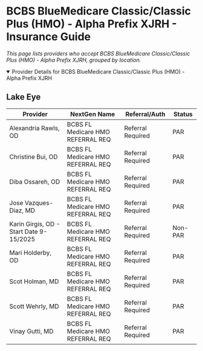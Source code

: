 # BCBS BlueMedicare Classic/Classic Plus (HMO) - Alpha Prefix XJRH - Insurance Guide

*This page lists providers who accept BCBS BlueMedicare Classic/Classic Plus (HMO) - Alpha Prefix XJRH, grouped by location.*

<details open><summary>Provider Details for BCBS BlueMedicare Classic/Classic Plus (HMO) - Alpha Prefix XJRH</summary>

## Lake Eye 

| Provider | NextGen Name | Referral/Auth | Status |
|----------|-------------|--------------|--------|
| Alexandria Rawls, OD | BCBS FL Medicare HMO REFERRAL REQ | Referral Required | PAR |
| Christine Bui, OD | BCBS FL Medicare HMO REFERRAL REQ | Referral Required | PAR |
| Diba Ossareh, OD | BCBS FL Medicare HMO REFERRAL REQ | Referral Required | PAR |
| Jose Vazques-Diaz, MD | BCBS FL Medicare HMO REFERRAL REQ | Referral Required | PAR |
| Karin Girgis, OD - Start Date 9-15/2025 | BCBS FL Medicare HMO REFERRAL REQ | Referral Required | Non-PAR |
| Mari Holderby, OD | BCBS FL Medicare HMO REFERRAL REQ | Referral Required | PAR |
| Scot Holman, MD | BCBS FL Medicare HMO REFERRAL REQ | Referral Required | PAR |
| Scott Wehrly, MD | BCBS FL Medicare HMO REFERRAL REQ | Referral Required | PAR |
| Vinay Gutti, MD | BCBS FL Medicare HMO REFERRAL REQ | Referral Required | PAR |

</details>


